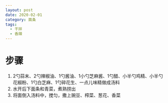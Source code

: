 ```yaml
---
layout: post
date: 2020-02-01
category: 面条
tags:
  - 干拌
  - 香辣
---
```


# 步骤

1. 2勺蒜末、2勺辣椒油、1勺酱油、1小勺芝麻酱、1勺醋、小半勺鸡精、小半勺花椒粉、1勺白芝麻、1勺碎花生、一点儿味精做成汤料
2. 水开后下面条和青菜，煮熟捞出
3. 将面倒入汤料中，搅匀，撒上豌豆、榨菜、葱花、香菜